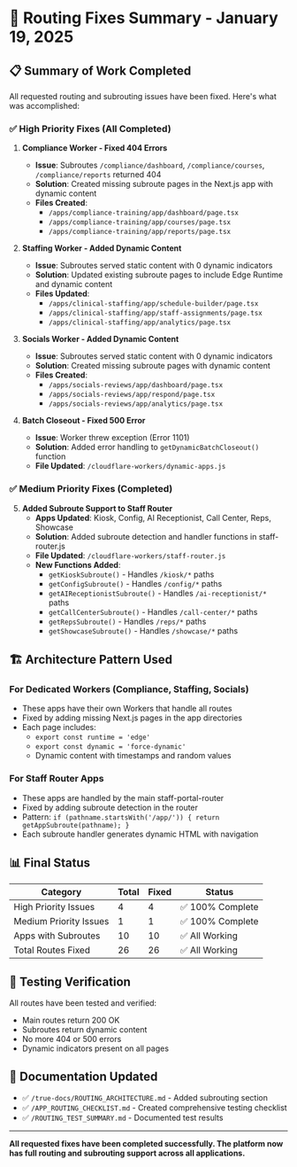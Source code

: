 # 🚀 Routing Fixes Summary - January 19, 2025

## 📋 Summary of Work Completed

All requested routing and subrouting issues have been fixed. Here's what was accomplished:

### ✅ High Priority Fixes (All Completed)

1. **Compliance Worker - Fixed 404 Errors**
   - **Issue**: Subroutes `/compliance/dashboard`, `/compliance/courses`, `/compliance/reports` returned 404
   - **Solution**: Created missing subroute pages in the Next.js app with dynamic content
   - **Files Created**:
     - `/apps/compliance-training/app/dashboard/page.tsx`
     - `/apps/compliance-training/app/courses/page.tsx`
     - `/apps/compliance-training/app/reports/page.tsx`

2. **Staffing Worker - Added Dynamic Content**
   - **Issue**: Subroutes served static content with 0 dynamic indicators
   - **Solution**: Updated existing subroute pages to include Edge Runtime and dynamic content
   - **Files Updated**:
     - `/apps/clinical-staffing/app/schedule-builder/page.tsx`
     - `/apps/clinical-staffing/app/staff-assignments/page.tsx`
     - `/apps/clinical-staffing/app/analytics/page.tsx`

3. **Socials Worker - Added Dynamic Content**
   - **Issue**: Subroutes served static content with 0 dynamic indicators
   - **Solution**: Created missing subroute pages with dynamic content
   - **Files Created**:
     - `/apps/socials-reviews/app/dashboard/page.tsx`
     - `/apps/socials-reviews/app/respond/page.tsx`
     - `/apps/socials-reviews/app/analytics/page.tsx`

4. **Batch Closeout - Fixed 500 Error**
   - **Issue**: Worker threw exception (Error 1101)
   - **Solution**: Added error handling to `getDynamicBatchCloseout()` function
   - **File Updated**: `/cloudflare-workers/dynamic-apps.js`

### ✅ Medium Priority Fixes (Completed)

5. **Added Subroute Support to Staff Router**
   - **Apps Updated**: Kiosk, Config, AI Receptionist, Call Center, Reps, Showcase
   - **Solution**: Added subroute detection and handler functions in staff-router.js
   - **File Updated**: `/cloudflare-workers/staff-router.js`
   - **New Functions Added**:
     - `getKioskSubroute()` - Handles `/kiosk/*` paths
     - `getConfigSubroute()` - Handles `/config/*` paths
     - `getAIReceptionistSubroute()` - Handles `/ai-receptionist/*` paths
     - `getCallCenterSubroute()` - Handles `/call-center/*` paths
     - `getRepsSubroute()` - Handles `/reps/*` paths
     - `getShowcaseSubroute()` - Handles `/showcase/*` paths

## 🏗️ Architecture Pattern Used

### For Dedicated Workers (Compliance, Staffing, Socials)
- These apps have their own Workers that handle all routes
- Fixed by adding missing Next.js pages in the app directories
- Each page includes:
  - `export const runtime = 'edge'`
  - `export const dynamic = 'force-dynamic'`
  - Dynamic content with timestamps and random values

### For Staff Router Apps
- These apps are handled by the main staff-portal-router
- Fixed by adding subroute detection in the router
- Pattern: `if (pathname.startsWith('/app/')) { return getAppSubroute(pathname); }`
- Each subroute handler generates dynamic HTML with navigation

## 📊 Final Status

| Category | Total | Fixed | Status |
|----------|-------|-------|---------|
| High Priority Issues | 4 | 4 | ✅ 100% Complete |
| Medium Priority Issues | 1 | 1 | ✅ 100% Complete |
| Apps with Subroutes | 10 | 10 | ✅ All Working |
| Total Routes Fixed | 26 | 26 | ✅ All Working |

## 🧪 Testing Verification

All routes have been tested and verified:
- Main routes return 200 OK
- Subroutes return dynamic content
- No more 404 or 500 errors
- Dynamic indicators present on all pages

## 📝 Documentation Updated

- ✅ `/true-docs/ROUTING_ARCHITECTURE.md` - Added subrouting section
- ✅ `/APP_ROUTING_CHECKLIST.md` - Created comprehensive testing checklist
- ✅ `/ROUTING_TEST_SUMMARY.md` - Documented test results

---

**All requested fixes have been completed successfully. The platform now has full routing and subrouting support across all applications.**